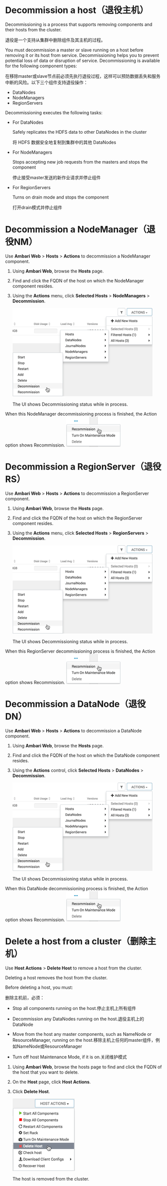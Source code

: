 # Decommission a host（退役主机）

Decommissioning is a process that supports removing components and their hosts from the cluster.

退役是一个支持从集群中删除组件及其主机的过程。

You must decommission a master or slave running on a host before removing it or its host from service. Decommissioning helps you to prevent potential loss of data or disruption of service. Decommissioning is available for the following component types:

在移除master或slave节点前必须先执行退役过程，这样可以预防数据丢失和服务中断的风险。以下三个组件支持退役操作：

- DataNodes
- NodeManagers
- RegionServers

Decommissioning executes the following tasks:

- For DataNodes

  Safely replicates the HDFS data to other DataNodes in the cluster

  将 HDFS 数据安全地复制到集群中的其他 DataNodes

- For NodeManagers

  Stops accepting new job requests from the masters and stops the component

  停止接受master发送的新作业请求并停止组件

- For RegionServers

  Turns on drain mode and stops the component

  打开drain模式并停止组件

# Decommission a NodeManager（退役NM）

Use **Ambari Web** > **Hosts** > **Actions** to decommission a NodeManager component.

1. Using **Ambari Web**, browse the **Hosts** page.

2. Find and click the FQDN of the host on which the NodeManager component resides.

3. Using the **Actions** menu, click **Selected Hosts** > **NodeManagers** > **Decommission**.


   ![img](../images/amb_decommission_dnode.png)

   The UI shows Decommissioning status while in process.

When this NodeManager decommissioning process is finished, the Action option shows Recommission.
![img](../images/amb_recomission_component.png)

# Decommission a RegionServer（退役RS）

Use **Ambari Web** > **Hosts** > **Actions** to decommission a RegionServer component.

1. Using **Ambari Web**, browse the **Hosts** page.

2. Find and click the FQDN of the host on which the RegionServer component resides.

3. Using the **Actions** menu, click **Selected Hosts** > **RegionServers** > **Decommission**.

   
   ![img](../images/amb_decommission_dnode-20190808153140811.png)

   The UI shows Decommissioning status while in process.

When this RegionServer decommissioning process is finished, the Action option shows Recommission.
![img](../images/amb_recomission_component-20190808153141070.png)

# Decommission a DataNode（退役DN）

Use **Ambari Web** > **Hosts** > **Actions** to decommission a DataNode component.

1. Using **Ambari Web**, browse the **Hosts** page.

2. Find and click the FQDN of the host on which the DataNode component resides.

3. Using the **Actions** control, click **Selected Hosts** > **DataNodes** > **Decommission**.

   
   ![img](../images/amb_decommission_dnode-20190808153242480.png)

   The UI shows Decommissioning status while in process.

When this DataNode decommissioning process is finished, the Action option shows Recommission.
![img](../images/amb_recomission_component-20190808153241822.png)

# Delete a host from a cluster（删除主机）

Use **Host Actions** > **Delete Host** to remove a host from the cluster.

Deleting a host removes the host from the cluster.

Before deleting a host, you must:

删除主机前，必须：

- Stop all components running on the host.停止主机上所有组件

- Decommission any DataNodes running on the host.退役主机上的DataNode
- Move from the host any master components, such as NameNode or ResourceManager, running on the host.移除主机上任何的master组件，例如NameNode或ResourceManager
- Turn off host Maintenance Mode, if it is on.关闭维护模式

1. Using **Ambari Web**, browse the hosts page to find and click the FQDN of the host that you want to delete.

2. On the **Host** page, click **Host Actions**.

3. Click **Delete Host**.

   ![img](../images/amb_delete_host.png)

   The host is removed from the cluster.